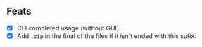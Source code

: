 ## Feats
- [x] CLI completed usage (without GUI).
- [x] Add ``.zip`` in the final of the files if it isn't ended with this sufix.
